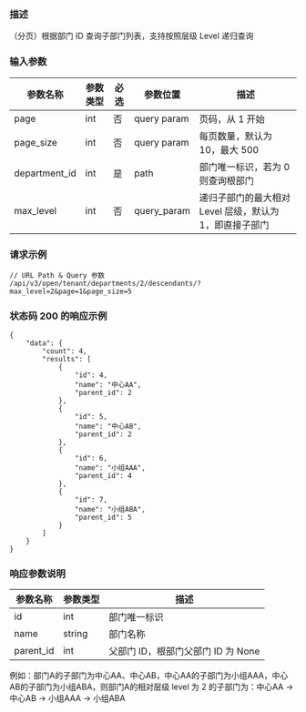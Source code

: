 ### 描述

（分页）根据部门 ID 查询子部门列表，支持按照层级 Level 递归查询

### 输入参数

| 参数名称          | 参数类型 | 必选 | 参数位置        | 描述                               |
|---------------|------|----|-------------|----------------------------------|
| page          | int  | 否  | query param | 页码，从 1 开始                        |
| page_size     | int  | 否  | query param | 每页数量，默认为 10，最大 500               |
| department_id | int  | 是  | path        | 部门唯一标识，若为 0 则查询根部门               |
| max_level     | int  | 否  | query_param | 递归子部门的最大相对 Level 层级，默认为 1，即直接子部门 |

### 请求示例

```
// URL Path & Query 参数
/api/v3/open/tenant/departments/2/descendants/?max_level=2&page=1&page_size=5
```

### 状态码 200 的响应示例

```json5
{
    "data": {
        "count": 4,
        "results": [
            {
                "id": 4,
                "name": "中心AA",
                "parent_id": 2
            },
            {
                "id": 5,
                "name": "中心AB",
                "parent_id": 2
            },
            {
                "id": 6,
                "name": "小组AAA",
                "parent_id": 4
            },
            {
                "id": 7,
                "name": "小组ABA",
                "parent_id": 5
            }
        ]
    }
}
```

### 响应参数说明

| 参数名称      | 参数类型   | 描述                      |
|-----------|--------|-------------------------|
| id        | int    | 部门唯一标识                  |
| name      | string | 部门名称                    |
| parent_id | int    | 父部门 ID，根部门父部门 ID 为 None |

例如：部门A的子部门为中心AA、中心AB，中心AA的子部门为小组AAA，中心AB的子部门为小组ABA，则部门A的相对层级 level 为 2
的子部门为：中心AA -> 中心AB -> 小组AAA -> 小组ABA
